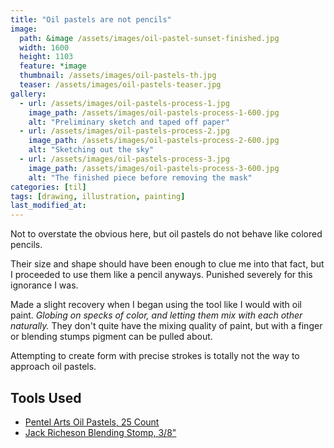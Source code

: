 ```yaml
---
title: "Oil pastels are not pencils"
image: 
  path: &image /assets/images/oil-pastel-sunset-finished.jpg
  width: 1600
  height: 1103
  feature: *image
  thumbnail: /assets/images/oil-pastels-th.jpg
  teaser: /assets/images/oil-pastels-teaser.jpg
gallery:
  - url: /assets/images/oil-pastels-process-1.jpg
    image_path: /assets/images/oil-pastels-process-1-600.jpg
    alt: "Preliminary sketch and taped off paper"
  - url: /assets/images/oil-pastels-process-2.jpg
    image_path: /assets/images/oil-pastels-process-2-600.jpg
    alt: "Sketching out the sky"
  - url: /assets/images/oil-pastels-process-3.jpg
    image_path: /assets/images/oil-pastels-process-3-600.jpg
    alt: "The finished piece before removing the mask"
categories: [til]
tags: [drawing, illustration, painting]
last_modified_at:
---
```


Not to overstate the obvious here, but oil pastels do not behave like colored pencils.

Their size and shape should have been enough to clue me into that fact, but I proceeded to use them like a pencil anyways. Punished severely for this ignorance I was.

Made a slight recovery when I began using the tool like I would with oil paint. *Globing on specks of color, and letting them mix with each other naturally.* They don't quite have the mixing quality of paint, but with a finger or blending stumps pigment can be pulled about.

Attempting to create form with precise strokes is totally not the way to approach oil pastels.

## Tools Used

- [Pentel Arts Oil Pastels, 25 Count](https://www.amazon.com/Pentel-Arts-Pastels-Count-PHN-25/dp/B01HGYIAT0/ref=as_li_ss_tl?ie=UTF8&qid=1477597424&sr=8-6&keywords=pentel+oil+pastels&linkCode=ll1&tag=2rosebuds-20&linkId=51263f8c62514e85fd039ffcb86934e6)
- [Jack Richeson Blending Stomp, 3/8\"](https://www.amazon.com/Jack-Richeson-Blending-Stomp-8-Inch/dp/B001BYRK1Q/ref=as_li_ss_tl?ie=UTF8&qid=1477597624&sr=8-6&keywords=blending+stumps&linkCode=ll1&tag=2rosebuds-20&linkId=aaaff9e80069ada137c46e2ced713eb5)
